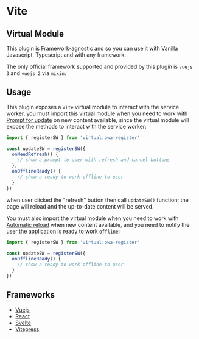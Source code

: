 # Vite 

## Virtual Module

This plugin is Framework-agnostic and so you can use it with Vanilla Javascript, Typescript and with any framework.

The only official framework supported and provided by this plugin is `vuejs 3` and `vuejs 2` via `mixin`.

## Usage

This plugin exposes a `Vite` virtual module to interact with the service worker, you must import this virtual module 
when you need to work with [Prompt for update](/guide/prompt-for-update.html) on new content available, since the 
virtual module will expose the methods to interact with the service worker:

```ts
import { registerSW } from 'virtual:pwa-register'

const updateSW = registerSW({
  onNeedRefresh() {
    // show a prompt to user with refresh and cancel buttons
  },
  onOfflineReady() {
    // show a ready to work offline to user
  }
})
```

when user clicked the "refresh" button then call `updateSW()` function; the page will reload and the up-to-date
content will be served.


You must also import the virtual module when you need to work with [Automatic reload](/guide/auto-update.html) when new
content available, and you need to notify the user the application is ready to work `offline`:

```ts
import { registerSW } from 'virtual:pwa-register'

const updateSW = registerSW({
  onOfflineReady() {
    // show a ready to work offline to user
  }
})
```

## Frameworks

- [Vuejs](/frameworks/vue)
- [React](/frameworks/react)
- [Svelte](/frameworks/svelte)
- [Vitepress](/frameworks/vitepress)
